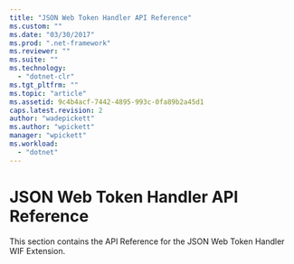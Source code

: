 ```yaml
---
title: "JSON Web Token Handler API Reference"
ms.custom: ""
ms.date: "03/30/2017"
ms.prod: ".net-framework"
ms.reviewer: ""
ms.suite: ""
ms.technology: 
  - "dotnet-clr"
ms.tgt_pltfrm: ""
ms.topic: "article"
ms.assetid: 9c4b4acf-7442-4895-993c-0fa89b2a45d1
caps.latest.revision: 2
author: "wadepickett"
ms.author: "wpickett"
manager: "wpickett"
ms.workload: 
  - "dotnet"
---
```

# JSON Web Token Handler API Reference
This section contains the API Reference for the JSON Web Token Handler WIF Extension.
